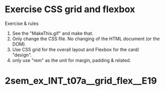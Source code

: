 # Exercise CSS grid and flexbox

Exercise & rules
1. See the "MakeThis.gif" and make that.
2. Only change the CSS file. No changing of the HTML document (or the DOM).
3. Use CSS grid for the overall layout and Flexbox for the card/<article> "design".
4. only use "rem" as the unit for margin, padding & related.
    
# 2sem_ex_INT_t07a__grid_flex__E19